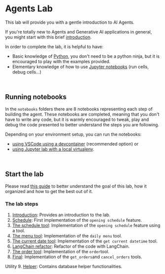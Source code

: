 # Agents Lab

This lab will provide you with a gentle introduction to AI Agents.

If you're totally new to Agents and Generative AI applications in general, you might start with this brief [introduction](docs/agent-introduction.md).

In order to complete the lab, it is helpful to have:

- Basic knowledge of [Python](https://python.org), you don't need to be a python ninja, but it is encouraged to play with the examples provided.
- Elementary knowledge of how to use [Jupyter notebooks](https://jupyter.org/) (run cells, debug cells...)

<br>

## Running notebooks

In the `notebooks` folders there are 8 notebooks representing each step of building the agent.
These notebooks are completed, meaning that you don't have to write any code, but it is warmly encouraged to tweak,
play and debug the code presented to better understand the steps you are following.

Depending on your environment setup, you can run the notebooks:
- [using VSCode using a devcontainer](../docs/environment-setup-devcontainer.md) (recommended option)  or 
- [using Jupyter lab with a local virtualenv](../docs/environment-setup-local-virtualenv.md).

<br>

## Start the lab

  Please read [this guide](docs/understanding-the-use-case.md) to better understand the goal of this lab, how it organized and how to get the best out of it.

### The lab steps  

1. [Introduction](notebooks/01_intro.ipynb): Provides an introduction to the lab.
2. [Schedule](notebooks/02_get_schedule.ipynb): First implementation of the `opening schedule` feature.  
3. [The schedule tool](notebooks/03_get_schedule_tool.ipynb): Implementation of the `opening schedule` feature using a tool.
4. [The menu tool](notebooks/04_get_menu_tool.ipynb): Implementation of the `daily menu` tool.
5. [The current date tool](notebooks/05_get_current_date_tool.ipynb): Implementation of the `get current datetime` tool.
6. [LangChain refactor](notebooks/06_use_langchain.ipynb): Refactor of the code with LangChain.
7. [The order tool](notebooks/07_order_tool.ipynb): Implementation of the `order`tool.
8. [Final](notebooks/08_final.ipynb): Implementation of the `get_orders`and `cancel_orders` tools.  

Utility
9. [Helper](notebooks/99-db_utility.ipynb): Contains database helper functionalities.
